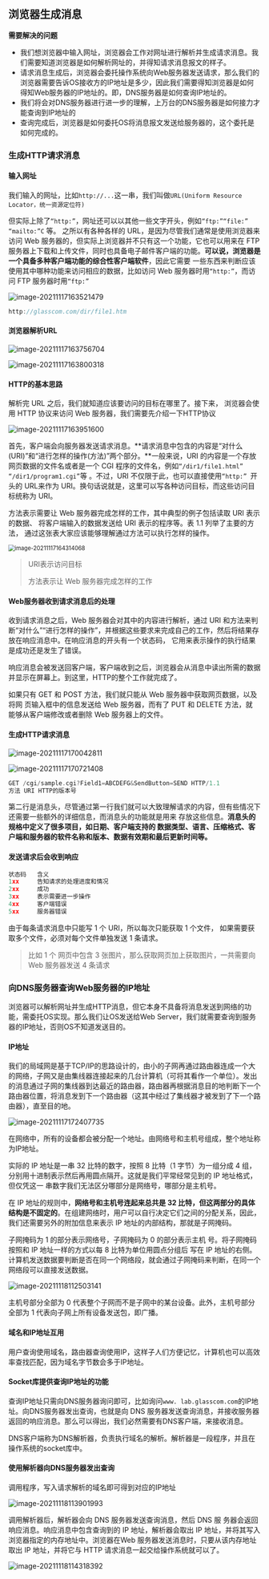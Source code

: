 ## 浏览器生成消息

**需要解决的问题**

- 我们想浏览器中输入网址，浏览器会工作对网址进行解析并生成请求消息。我们需要知道浏览器是如何解析网址的，并得知请求消息报文的样子。
- 请求消息生成后，浏览器会委托操作系统向Web服务器发送请求，那么我们的浏览器需要告诉OS接收方的IP地址是多少，因此我们需要得知浏览器是如何得知Web服务器的IP地址的。即，DNS服务器是如何查询IP地址的。
- 我们将会对DNS服务器进行进一步的理解，上万台的DNS服务器是如何接力才能查询到IP地址的
- 查询完成后，浏览器是如何委托OS将消息报文发送给服务器的，这个委托是如何完成的。

### 生成HTTP请求消息

#### 输入网址

我们输入的网址，比如`http://...`这一串，我们叫做`URL(Uniform Resource Locator，统一资源定位符)`

但实际上除了`“http:”`，网址还可以以其他一些文字开头，例如`“ftp:”“file:” “mailto:”C` 等。 之所以有各种各样的 URL，是因为尽管我们通常是使用浏览器来访问 Web 服务器的，但实际上浏览器并不只有这一个功能，它也可以用来在 FTP服务器上下载和上传文件，同时也具备电子邮件客户端的功能。**可以说，浏览器是一个具备多种客户端功能的综合性客户端软件**，因此它需要 一些东西来判断应该使用其中哪种功能来访问相应的数据，比如访问 Web 服务器时用`“http:”`，而访问 FTP 服务器时用`“ftp:”`

<img src="https://syz-picture.oss-cn-shenzhen.aliyuncs.com/image-20211117163521479.png" alt="image-20211117163521479"  />

```C
http://glasscom.com/dir/file1.htm
```

#### 浏览器解析URL

![image-20211117163756704](https://syz-picture.oss-cn-shenzhen.aliyuncs.com/image-20211117163756704.png)

![image-20211117163800318](https://syz-picture.oss-cn-shenzhen.aliyuncs.com/image-20211117163800318.png)

#### HTTP的基本思路

解析完 URL 之后，我们就知道应该要访问的目标在哪里了。接下来， 浏览器会使用 HTTP 协议来访问 Web 服务器，我们需要先介绍一下HTTP协议

![image-20211117163951600](https://syz-picture.oss-cn-shenzhen.aliyuncs.com/image-20211117163951600.png)

首先，客户端会向服务器发送请求消息。**请求消息中包含的内容是“对什么(URI)”和“进行怎样的操作(方法)”两个部分。**一般来说，URI 的内容是一个存放网页数据的文件名或者是一个 CGI 程序的文件名，例如`“/dir1/file1.html”` `“/dir1/program1.cgi”`等 。不过，URI 不仅限于此，也可以直接使用`“http:” `开头的 URL来作为 URI。换句话说就是，这里可以写各种访问目标，而这些访问目标统称为 URI。 

方法表示需要让 Web 服务器完成怎样的工作，其中典型的例子包括读取 URI 表示的数据、 将客户端输入的数据发送给 URI 表示的程序等。表 1.1 列举了主要的方法， 通过这张表大家应该能够理解通过方法可以执行怎样的操作。

<img src="https://syz-picture.oss-cn-shenzhen.aliyuncs.com/image-20211117164314068.png" alt="image-20211117164314068" style="zoom:80%;" />

> URI表示访问目标
>
> 方法表示让 Web 服务器完成怎样的工作

#### Web服务器收到请求消息后的处理

收到请求消息之后，Web 服务器会对其中的内容进行解析，通过 URI 和方法来判断“对什么”“进行怎样的操作”，并根据这些要求来完成自己的工作，然后将结果存放在响应消息中。在响应消息的开头有一个状态码， 它用来表示操作的执行结果是成功还是发生了错误。

响应消息会被发送回客户端，客户端收到之后，浏览器会从消息中读出所需的数据并显示在屏幕上。到这里，HTTP的整个工作就完成了。

如果只有 GET 和 POST 方法，我们就只能从 Web 服务器中获取网页数据，以及将网 页输入框中的信息发送给 Web 服务器，而有了 PUT 和 DELETE 方法，就 能够从客户端修改或者删除 Web 服务器上的文件。

#### 生成HTTP请求消息

![image-20211117170042811](https://syz-picture.oss-cn-shenzhen.aliyuncs.com/image-20211117170042811.png)

![image-20211117170721408](https://syz-picture.oss-cn-shenzhen.aliyuncs.com/image-20211117170721408.png)

```C
GET /cgi/sample.cgi?Field1=ABCDEFG&SendButton=SEND HTTP/1.1
方法 URI HTTP的版本号
```

第二行是消息头，尽管通过第一行我们就可以大致理解请求的内容，但有些情况下还需要一些额外的详细信息，而消息头的功能就是用来 存放这些信息。**消息头的规格中定义了很多项目，如日期、客户端支持的 数据类型、语言、压缩格式、客户端和服务器的软件名称和版本、数据有效期和最后更新时间等。**

#### 发送请求后会收到响应

```C
状态码   含义
1xx 	告知请求的处理进度和情况
2xx 	成功
3xx 	表示需要进一步操作
4xx 	客户端错误
5xx 	服务器错误
```

由于每条请求消息中只能写 1 个 URI，所以每次只能获取 1 个文件， 如果需要获取多个文件，必须对每个文件单独发送 1 条请求。

> 比如 1 个 网页中包含 3 张图片，那么获取网页加上获取图片，一共需要向 Web 服务器发送 4 条请求

### 向DNS服务器查询Web服务器的IP地址

浏览器可以解析网址并生成HTTP消息，但它本身不具备将消息发送到网络的功能，需委托OS实现。那么我们让OS发送给Web Server，我们就需要查询到服务器的IP地址，否则OS不知道发送目的。

#### IP地址

我们的局域网是基于TCP/IP的思路设计的，由小的子网再通过路由器连成一个大的网络，子网又是由集线器连接起来的几台计算机（可将其看作一个单位）。发出的消息通过子网的集线器到达最近的路由器，路由器再根据消息目的地判断下一个路由器位置，将消息发到下一个路由器（这其中经过了集线器才被发到了下一个路由器），直至目的地。

![image-20211117172407735](https://syz-picture.oss-cn-shenzhen.aliyuncs.com/image-20211117172407735.png)

在网络中，所有的设备都会被分配一个地址。由网络号和主机号组成，整个地址称为IP地址。

实际的 IP 地址是一串 32 比特的数字，按照 8 比特（1 字节）为一组分成 4 组，分别用十进制表示然后再用圆点隔开。这就是我们平常经常见到的 IP 地址格式，但仅凭这一 串数字我们无法区分哪部分是网络号，哪部分是主机号。

在 IP 地址的规则中，**网络号和主机号连起来总共是 32 比特，但这两部分的具体结构是不固定的**。在组建网络时，用户可以自行决定它们之间的分配关系，因此，我们还需要另外的附加信息来表示 IP 地址的内部结构，那就是子网掩码。

子网掩码为 1 的部分表示网络号，子网掩码为 0 的部分表示主机 号。将子网掩码按照和 IP 地址一样的方式以每 8 比特为单位用圆点分组后 写在 IP 地址的右侧。计算机发送数据要判断是否在同一个网络段，就会通过子网掩码来判断，在同一个网络段可以直接发送数据。

![image-20211118112503141](https://syz-picture.oss-cn-shenzhen.aliyuncs.com/image-20211118112503141.png)

主机号部分全部为 0 代表整个子网而不是子网中的某台设备。此外，主机号部分全部为 1 代表向子网上所有设备发送包，即广播。

#### 域名和IP地址互用

用户查询使用域名，路由器查询使用IP，这样子人们方便记忆，计算机也可以高效率查找匹配，因为域名字节数会多于IP地址。

#### Socket库提供查询IP地址的功能

查询IP地址只需向DNS服务器询问即可，比如询问`www. lab.glasscom.com`的IP地址。向DNS服务器发出查询，也就是向 DNS 服务器发送查询消息，并接收服务器返回的响应消息。那么可以得出，我们必然需要有DNS客户端，来接收消息。

DNS客户端称为DNS解析器，负责执行域名的解析。解析器是一段程序，并且在操作系统的socket库中。

#### 使用解析器向DNS服务器发出查询

调用程序，写入请求解析的域名即可得到对应的IP地址

![image-20211118113901993](https://syz-picture.oss-cn-shenzhen.aliyuncs.com/image-20211118113901993.png)

调用解析器后，解析器会向 DNS 服务器发送查询消息，然后 DNS 服 务器会返回响应消息。响应消息中包含查询到的 IP 地址，解析器会取出 IP 地址，并将其写入浏览器指定的内存地址中。浏览器在Web 服务器发送消息时，只要从该内存地址取出 IP 地址，并将它与 HTTP 请求消息一起交给操作系统就可以了。

![image-20211118114318392](https://syz-picture.oss-cn-shenzhen.aliyuncs.com/image-20211118114318392.png)
